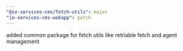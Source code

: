 ```yaml
---
"@io-services-cms/fetch-utils": major
"io-services-cms-webapp": patch
---
```


added common package for fetch utils like retriable fetch and agent management
